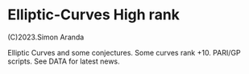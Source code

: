 # Elliptic-Curves High rank
(C)2023.Simon Aranda

Elliptic Curves and some conjectures.
Some curves rank +10.
PARI/GP scripts.
See DATA for latest news.


